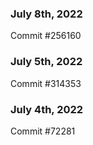 ### July 8th, 2022

Commit #256160

### July 5th, 2022

Commit #314353


### July 4th, 2022

Commit #72281
